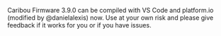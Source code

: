Caribou Firmware 3.9.0 can be compiled with VS Code and platform.io (modified by @danielalexis) now. Use at your own risk and please give feedback if it works for you or if you have issues.
